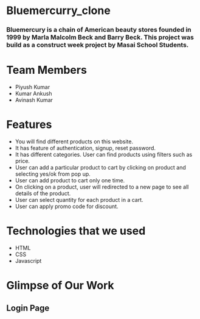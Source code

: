 # Bluemercurry_clone
### Bluemercury is a chain of American beauty stores founded in 1999 by Marla Malcolm Beck and Barry Beck. This project was build as a construct week project by Masai School Students.

# Team Members
* Piyush Kumar
* Kumar Ankush
* Avinash Kumar

# Features
* You will find different products on this website.
* It has feature of authentication, signup, reset password.
* It has different categories. User can find products using filters such as price.
* User can add a particular product to cart by clicking on product and selecting yes/ok from pop up.
* User can add product to cart only one time.
* On clicking on a product, user will redirected to a new page to see all details of the product.
* User can select quantity for each product in a cart.
* User can apply promo code for discount.

# Technologies that we used
* HTML
* CSS
* Javascript

# Glimpse of Our Work

## Login Page


